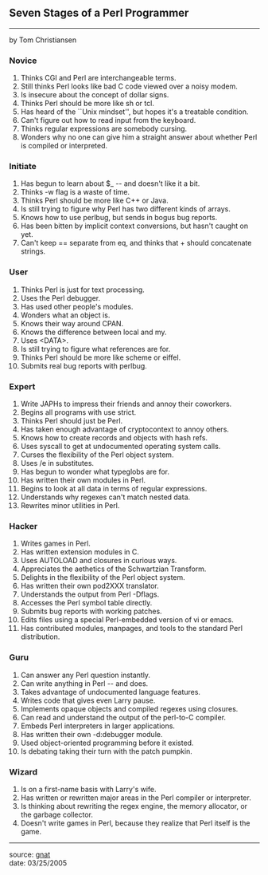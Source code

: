 
<html>
<head>
<title>Seven Stages of a Perl Programmer (jwenet.net)</title>
</head>
<body>
<!-- content -->
<a name="Seven Stages of a Perl Programmer"></a>
<h2>Seven Stages of a Perl Programmer</h2>
<hr>
<p>
by Tom Christiansen
<p>
<a name="Novice"></a>
<h3>Novice</h3>
<ol>
<li>Thinks CGI and Perl are interchangeable terms.</li>
<li>Still thinks Perl looks like bad C code viewed over a noisy modem.</li>
<li>Is insecure about the concept of dollar signs.</li>
<li>Thinks Perl should be more like sh or tcl.</li>
<li>Has heard of the ``Unix mindset'', but hopes it's a treatable condition.</li>
<li>Can't figure out how to read input from the keyboard.</li>
<li>Thinks regular expressions are somebody cursing.</li>
<li>Wonders why no one can give him a straight answer about whether Perl is compiled or interpreted.</li>
</ol>
<p>
<a name="Initiate"></a>
<h3>Initiate</h3>
<ol>
<li>Has begun to learn about $_ -- and doesn't like it a bit.</li>
<li>Thinks -w flag is a waste of time.</li>
<li>Thinks Perl should be more like C++ or Java.</li>
<li>Is still trying to figure why Perl has two different kinds of arrays.</li>
<li>Knows how to use perlbug, but sends in bogus bug reports.</li>
<li>Has been bitten by implicit context conversions, but hasn't caught on yet.</li>
<li>Can't keep == separate from eq, and thinks that + should concatenate strings.</li>
</ol>
<p>
<a name="User"></a>
<h3>User</h3>
<ol>
<li>Thinks Perl is just for text processing.</li>
<li>Uses the Perl debugger.</li>
<li>Has used other people's modules.</li>
<li>Wonders what an object is.</li>
<li>Knows their way around CPAN.</li>
<li>Knows the difference between local and my.</li>
<li>Uses &lt;DATA&gt;.</li>
<li>Is still trying to figure what references are for.</li>
<li>Thinks Perl should be more like scheme or eiffel.</li>
<li>Submits real bug reports with perlbug.</li>
</ol>
<p>
<a name="Expert"></a>
<h3>Expert</h3>
<ol>
<li>Write JAPHs to impress their friends and annoy their coworkers.</li>
<li>Begins all programs with use strict.</li>
<li>Thinks Perl should just be Perl.</li>
<li>Has taken enough advantage of cryptocontext to annoy others.</li>
<li>Knows how to create records and objects with hash refs.</li>
<li>Uses syscall to get at undocumented operating system calls.</li>
<li>Curses the flexibility of the Perl object system.</li>
<li>Uses /e in substitutes.</li>
<li>Has begun to wonder what typeglobs are for.</li>
<li>Has written their own modules in Perl.</li>
<li>Begins to look at all data in terms of regular expressions.</li>
<li>Understands why regexes can't match nested data.</li>
<li>Rewrites minor utilities in Perl.</li>
</ol>
<p>
<a name="Hacker"></a>
<h3>Hacker</h3>
<ol>
<li>Writes games in Perl.</li>
<li>Has written extension modules in C.</li>
<li>Uses AUTOLOAD and closures in curious ways.</li>
<li>Appreciates the aethetics of the Schwartzian Transform.</li>
<li>Delights in the flexibility of the Perl object system.</li>
<li>Has written their own pod2XXX translator.</li>
<li>Understands the output from Perl -Dflags.</li>
<li>Accesses the Perl symbol table directly.</li>
<li>Submits bug reports with working patches.</li>
<li>Edits files using a special Perl-embedded version of vi or emacs.</li>
<li>Has contributed modules, manpages, and tools to the standard Perl distribution.</li>
</ol>
<p>
<a name="Guru"></a>
<h3>Guru</h3>
<ol>
<li>Can answer any Perl question instantly.</li>
<li>Can write anything in Perl -- and does.</li>
<li>Takes advantage of undocumented language features.</li>
<li>Writes code that gives even Larry pause.</li>
<li>Implements opaque objects and compiled regexes using closures.</li>
<li>Can read and understand the output of the perl-to-C compiler.</li>
<li>Embeds Perl interpreters in larger applications.</li>
<li>Has written their own -d:debugger module.</li>
<li>Used object-oriented programming before it existed.</li>
<li>Is debating taking their turn with the patch pumpkin.</li>
</ol>
<p>
<a name="Wizard"></a>
<h3>Wizard</h3>
<ol>
<li>Is on a first-name basis with Larry's wife.</li>
<li>Has written or rewritten major areas in the Perl compiler or interpreter.</li>
<li>Is thinking about rewriting the regex engine, the memory allocator, or the garbage collector.</li>
<li>Doesn't write games in Perl, because they realize that Perl itself is the game.</li>
</ol>
<p>
<hr>
source: <a href="http://prometheus.frii.com/~gnat/yapc/2000-stages/">gnat</a>
<br>
date: 03/25/2005
<!-- /content -->
</body>
</html>

